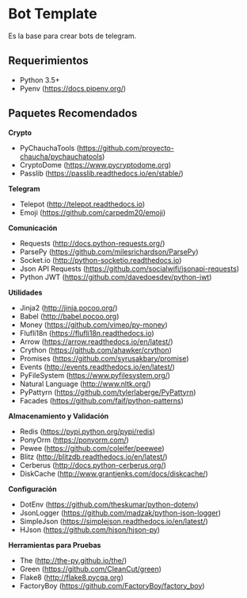 # Bot Template
Es la base para crear bots de telegram.

## Requerimientos
- Python 3.5+
- Pyenv (https://docs.pipenv.org/)

## Paquetes Recomendados


**Crypto**

- PyChauchaTools (https://github.com/proyecto-chaucha/pychauchatools)
- CryptoDome (https://www.pycryptodome.org)
- Passlib (https://passlib.readthedocs.io/en/stable/)

**Telegram**

- Telepot (http://telepot.readthedocs.io)
- Emoji (https://github.com/carpedm20/emoji)

**Comunicación**

- Requests (http://docs.python-requests.org/)
- ParsePy (https://github.com/milesrichardson/ParsePy)
- Socket.io (http://python-socketio.readthedocs.io)
- Json API Requests (https://github.com/socialwifi/jsonapi-requests)
- Python JWT (https://github.com/davedoesdev/python-jwt)

**Utilidades**

- Jinja2 (http://jinja.pocoo.org/)
- Babel (http://babel.pocoo.org)
- Money (https://github.com/vimeo/py-money)
- Flufli18n (https://flufli18n.readthedocs.io)
- Arrow (https://arrow.readthedocs.io/en/latest/)
- Crython (https://github.com/ahawker/crython)
- Promises (https://github.com/syrusakbary/promise)
- Events (http://events.readthedocs.io/en/latest/)
- PyFileSystem (https://www.pyfilesystem.org/)
- Natural Language (http://www.nltk.org/)
- PyPattyrn (https://github.com/tylerlaberge/PyPattyrn)
- Facades (https://github.com/faif/python-patterns)


**Almacenamiento y Validación**
- Redis (https://pypi.python.org/pypi/redis)
- PonyOrm (https://ponyorm.com/)
- Pewee (https://github.com/coleifer/peewee)
- Blitz (http://blitzdb.readthedocs.io/en/latest/)
- Cerberus (http://docs.python-cerberus.org/)
- DiskCache (http://www.grantjenks.com/docs/diskcache/)

**Configuración**
- DotEnv (https://github.com/theskumar/python-dotenv)
- JsonLogger (https://github.com/madzak/python-json-logger)
- SimpleJson (https://simplejson.readthedocs.io/en/latest/)
- HJson (https://github.com/hjson/hjson-py)


**Herramientas para Pruebas**

- The (http://the-py.github.io/the/)
- Green (https://github.com/CleanCut/green)
- Flake8 (http://flake8.pycqa.org)
- FactoryBoy (https://github.com/FactoryBoy/factory_boy)
